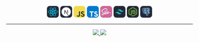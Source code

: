 <div id="header" align="center">
  <div id="techs">
    <img width="32" height="32" src="https://github.com/tandpfun/skill-icons/blob/main/icons/React-Dark.svg" alt="React Badge"/>
    <img width="32" height="32" src="https://github.com/tandpfun/skill-icons/blob/main/icons/NextJS-Dark.svg" alt="NextJS Badge"/>
    <img width="32" height="32" src="https://github.com/tandpfun/skill-icons/blob/main/icons/JavaScript.svg" alt="JavaScript Badge"/>
    <img width="32" height="32" src="https://github.com/tandpfun/skill-icons/blob/main/icons/TypeScript.svg" alt="TypeScript Badge"/>
    <img width="32" height="32" src="https://github.com/tandpfun/skill-icons/blob/main/icons/Sass.svg" alt="Sass Badge"/>
    <img width="32" height="32" src="https://github.com/tandpfun/skill-icons/blob/main/icons/TailwindCSS-Dark.svg" alt="Tailwind Badge"/>
    <img width="32" height="32" src="https://github.com/tandpfun/skill-icons/blob/main/icons/NodeJS-Dark.svg" alt="NodeJS Badge"/>
    <img width="32" height="32" src="https://github.com/tandpfun/skill-icons/blob/main/icons/PostgreSQL-Dark.svg" alt="PostgreSQL Badge"/>
  </div> 
</div>

---

<div align="center">
  <a href="https://github.com/LucasCintra10">
  <img height="180em" src="https://github-readme-stats-sigma-five.vercel.app/api?username=LucasCintra10&show_icons=true&theme=dark&include_all_commits=true&count_private=true&hide_border=true"/>
  <img height="180em" src="https://github-readme-stats.vercel.app/api/top-langs/?username=LucasCintra10&layout=compact&langs_count=7&theme=dark&hide_border=true"/>
</div>

